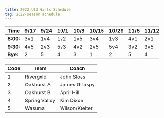 ```yaml
---
title: 2022 U13 Girls Schedule
tag: 2022-season schedule
---
```


| Time		| 9/17	| 9/24	| 10/1	| 10/8	| 10/15	| 10/29	| 11/5	| 11/12	| 11/19
|-----------|-------|-------|-------|-------|-------|-------|-------|-------|-------
| **8:00:**	| 3v1	| 1v4	| 1v2	| 1v5	| 3v4	| 1v3	| 4v1	| 2v1	| 5v1
| **9:30:**	| 4v5	| 2v3   | 5v3	| 4v2   | 2v5	| 5v4	| 3v2   | 3v5	| 2v4
| **Bye:**	| 2		| 5		| 4		| 3   	| 1		| 2     | 5		| 4		| 3


| Code		| Team  		| Coach                         
|-----------|---------------|---------------
| 1			| Rivergold		| John Sloas
| 2			| Oakhurst A	| James Gillaspy                  
| 3			| Oakhurst B	| April Hill
| 4			| Spring Valley	| Kim Dixon
| 5			| Wasuma		| Wilson/Kreiter
